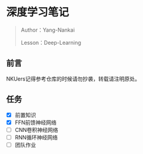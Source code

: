 # 深度学习笔记

> Author：Yang-Nankai
>
> Lesson：Deep-Learning

## 前言

NKUers记得参考仓库的时候请勿抄袭，转载请注明原处。

## 任务

- [x] 前置知识
- [x] FFN前馈神经网络
- [ ] CNN卷积神经网络
- [ ] RNN循环神经网络
- [ ] 团队作业

